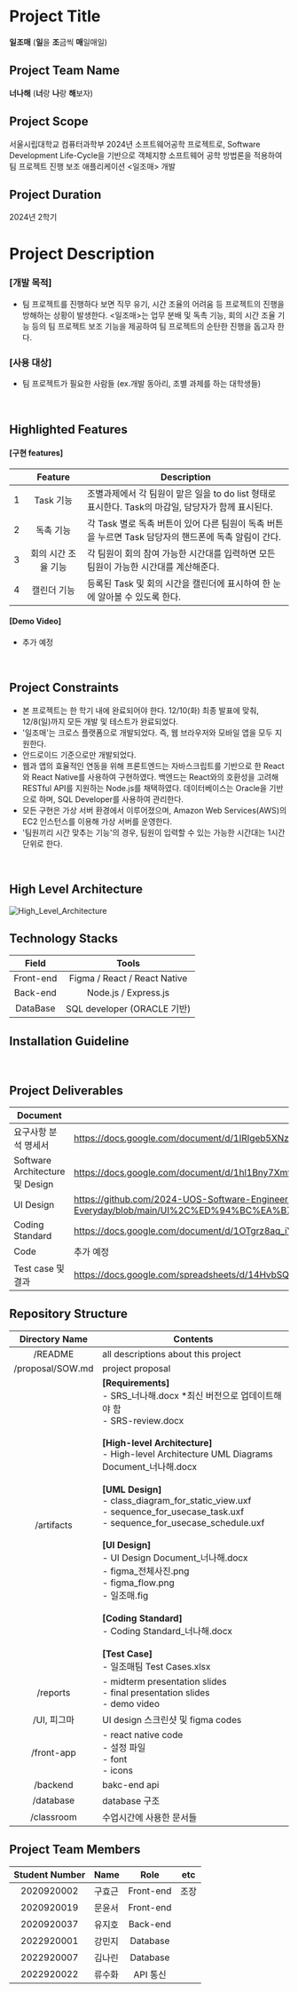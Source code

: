 # Project Title
<b>일조매</b> (<b>일</b>을 <b>조</b>금씩 <b>매</b>일매일)
<br>

## Project Team Name
<b>너나해</b> (<b>너</b>랑 <b>나</b>랑 <b>해</b>보자)
<br>

## Project Scope
서울시립대학교 컴퓨터과학부 2024년 소프트웨어공학 프로젝트로, Software Development Life-Cycle을 기반으로 객체지향 소프트웨어 공학 방법론을 적용하여 팀 프로젝트 진행 보조 애플리케이션 <일조매> 개발
<br>

## Project Duration
2024년 2학기
<br>

# Project Description
### [개발 목적]
- 팀 프로젝트를 진행하다 보면 직무 유기, 시간 조율의 어려움 등 프로젝트의 진행을 방해하는 상황이 발생한다. <일조매>는 업무 분배 및 독촉 기능, 회의 시간 조율 기능 등의 팀 프로젝트 보조 기능을 제공하여 팀 프로젝트의 순탄한 진행을 돕고자 한다.

### [사용 대상]
- 팀 프로젝트가 필요한 사람들 (ex.개발 동아리, 조별 과제를 하는 대학생들)
<br>

## Highlighted Features
#### [구현 features]
|  | Feature | Description | 
|-|:------:|--------------|
|1| Task 기능 | 조별과제에서 각 팀원이 맡은 일을 to do list 형태로 표시한다. Task의 마감일, 담당자가 함께 표시된다. |
|2| 독촉 기능 | 각 Task 별로 독촉 버튼이 있어 다른 팀원이 독촉 버튼을 누르면 Task 담당자의 핸드폰에 독촉 알림이 간다. |
|3| 회의 시간 조율 기능 | 각 팀원이 회의 참여 가능한 시간대를 입력하면 모든 팀원이 가능한 시간대를 계산해준다. |
|4| 캘린더 기능 | 등록된 Task 및 회의 시간을 캘린더에 표시하여 한 눈에 알아볼 수 있도록 한다. |

#### [Demo Video]
- 추가 예정
<br>

## Project Constraints
- 본 프로젝트는 한 학기 내에 완료되어야 한다. 12/10(화) 최종 발표에 맞춰, 12/8(일)까지 모든 개발 및 테스트가 완료되었다.
- '일조매'는 크로스 플랫폼으로 개발되었다. 즉, 웹 브라우저와 모바일 앱을 모두 지원한다.
- 안드로이드 기준으로만 개발되었다.
- 웹과 앱의 효율적인 연동을 위해 프론트엔드는 자바스크립트를 기반으로 한 React와 React Native를 사용하여 구현하였다. 백엔드는 React와의 호환성을 고려해 RESTful API를 지원하는 Node.js를 채택하였다. 데이터베이스는 Oracle을 기반으로 하며, SQL Developer를 사용하여 관리한다.
- 모든 구현은 가상 서버 환경에서 이루어졌으며, Amazon Web Services(AWS)의 EC2 인스턴스를 이용해 가상 서버를 운영한다.
- '팀원끼리 시간 맞추는 기능'의 경우, 팀원이 입력할 수 있는 가능한 시간대는 1시간 단위로 한다.
<br>

## High Level Architecture
![High_Level_Architecture](https://github.com/user-attachments/assets/509b1a36-2180-44cc-99ad-e6798c76e70f)
<br>

## Technology Stacks
| Field | Tools |
|:------:|:----:|
| Front-end | Figma / React / React Native |
| Back-end | Node.js / Express.js |
| DataBase | SQL developer (ORACLE 기반) |

## Installation Guideline
<br>

## Project Deliverables
| Document | Link |
|----------|-------|
| 요구사항 분석 명세서 | https://docs.google.com/document/d/1IRIgeb5XNz910ra9g0WLj9rM0TVX-vw1BN4duwvAbQM/edit?tab=t.0 |
| Software Architecture 및 Design| https://docs.google.com/document/d/1hl1Bny7XmfmnlSXjAgzuczXEWccSFDBqdL1j4_6CZkw/edit?tab=t.0 |
| UI Design | https://github.com/2024-UOS-Software-Engineer-3-9team/Small-Work-Everyday/blob/main/UI%2C%ED%94%BC%EA%B7%B8%EB%A7%88/%EC%9D%BC%EC%A1%B0%EB%A7%A4_UI%20%EB%94%94%EC%9E%90%EC%9D%B8%20%EC%84%B8%EB%B6%80%20%EC%8A%A4%ED%81%AC%EB%A6%B0%EC%83%B7.png |
| Coding Standard | https://docs.google.com/document/d/1OTgrz8aq_iY2동 |
| Code | 추가 예정 | 
| Test case 및 결과 | https://docs.google.com/spreadsheets/d/14HvbSQ5o91nSV6EQRpNxrsIJCwlyRqYBrqiI5K-HJa8/edit?gid=195058275#gid=195058275 |

## Repository Structure
| Directory Name | Contents |
|:--------------:|-------------|
| /README | all descriptions about this project |
| /proposal/SOW.md | project proposal |
| /artifacts | **[Requirements]** <br> - SRS_너나해.docx *최신 버전으로 업데이트해야 함 <br> - SRS-review.docx <br><br> **[High-level Architecture]** <br> - High-level Architecture UML Diagrams Document_너나해.docx <br><br> **[UML Design]** <br> - class_diagram_for_static_view.uxf <br> - sequence_for_usecase_task.uxf <br> - sequence_for_usecase_schedule.uxf <br><br> **[UI Design]** <br> - UI Design Document_너나해.docx <br> - figma_전체사진.png <br> - figma_flow.png <br> - 일조매.fig <br><br> **[Coding Standard]** <br> - Coding Standard_너나해.docx <br><br> **[Test Case]** <br> - 일조매팀 Test Cases.xlsx |
| /reports | - midterm presentation slides <br> - final presentation slides <br> - demo video |
| /UI, 피그마 | UI design 스크린샷 및 figma codes |
| /front-app | - react native code <br> - 설정 파일 <br> - font <br> - icons |
| /backend | bakc-end api |
| /database | database 구조 |
| /classroom | 수업시간에 사용한 문서들 |

## Project Team Members
| Student Number | Name | Role | etc |
|:--------------:|------|:----:|------|
| 2020920002 | 구효근 | Front-end | 조장 |
| 2020920019 | 문윤서 | Front-end | |
| 2020920037 | 유지호 | Back-end | |
| 2022920001 | 강민지 | Database | |
| 2022920007 | 김나린 | Database | |
| 2022920022 | 류수화 | API 통신 | |
